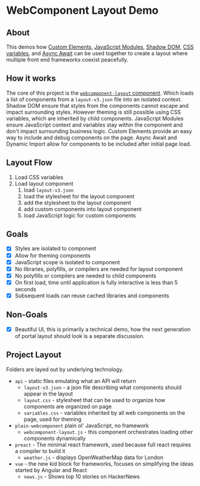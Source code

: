 # WebComponent Layout Demo

## About

This demos how [Custom Elements](https://w3c.github.io/webcomponents/spec/custom/), [JavaScript Modules](https://developer.mozilla.org/en-US/docs/Web/JavaScript/Reference/Statements/import), [Shadow DOM](https://w3c.github.io/webcomponents/spec/shadow/), [CSS variables](https://developer.mozilla.org/en-US/docs/Web/CSS/Using_CSS_variables), and [Async Await](https://developer.mozilla.org/en-US/docs/Web/JavaScript/Reference/Statements/async_function) can be used together to create a layout where multiple front end frameworks coexist peacefully.

## How it works

The core of this project is the [`webcomponent-layout` component](plain-webcomponent/webcomponent-layout.js).
Which loads a list of components from a `layout-v3.json` file into an isolated context.
Shadow DOM ensure that styles from the components cannot escape and impact surrounding styles.
However theming is still possible using CSS variables, which are inherited by child components.
JavaScript Modules ensure JavaScript context and variables stay within the component and don't impact surrounding business logic.
Custom Elements provide an easy way to include and debug components on the page.
Async Await and Dynamic Import allow for components to be included after initial page load.

## Layout Flow

1. Load CSS variables
2. Load layout component
   1. load `layout-v3.json`
   2. load the stylesheet for the layout component
   3. add the stylesheet to the layout component
   4. add custom components into layout component
   5. load JavaScript logic for custom components

## Goals

* [x] Styles are isolated to component
* [x] Allow for theming components
* [x] JavaScript scope is isolated to component
* [x] No libraries, polyfills, or compilers are needed for layout component
* [x] No polyfills or compilers are needed to child components
* [x] On first load, time until application is fully interactive is less than 5 seconds
* [x] Subsequent loads can reuse cached libraries and components

## Non-Goals

* [x] Beautiful UI, this is primarily a technical demo, how the next generation of portal layout should look is a separate discussion.

## Project Layout

Folders are layed out by underlying technology.

* `api` - static files emulating what an API will return
  * `layout-v3.json` - a json file describing what components should appear in the layout
  * `layout.css` - stylesheet that can be used to organize how components are organized on page
  * `variables.css` - variables inherited by all web components on the page, used for theming
* `plain-webcomponent` plain ol' JavaScript, no framework
  * `webcomponent-layout.js` - this component orchestrates loading other components dynamically
* `preact` - The minimal react framework, used because full react requires a compiler to build it
  * `weather.js` - displays OpenWeatherMap data for London
* `vue` - the new kid block for frameworks, focuses on simplifying the ideas started by Angular and React
  * `news.js` - Shows top 10 stories on HackerNews
